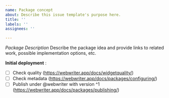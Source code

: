 ```yaml
---
name: Package concept
about: Describe this issue template's purpose here.
title: ''
labels: ''
assignees: ''

---
```


_Package Description_
Describe the package idea and provide links to related work, possible implementation options, etc.

**Initial deployment** :
- [ ] Check quality (https://webwriter.app/docs/widgetquality/)
- [ ] Check metadata (https://webwriter.app/docs/packages/configuring/)
- [ ] Publish under @webwriter with version ^1 (https://webwriter.app/docs/packages/publishing/)

